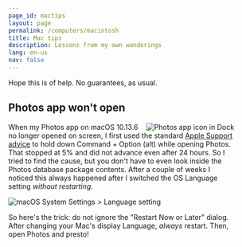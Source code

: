 ```yaml
---
page_id: mactips
layout: page
permalink: /computers/macintosh
title: Mac tips
description: Lessons from my own wanderings
lang: en-us
nav: false
---
```


Hope this is of help. No guarantees, as usual.

<div class="card mx-auto mb-3 p-3" style="max-width: 90%;">

<h2>Photos app won't open</h2>

<img src='{{ "/assets/img/mac/photos-dock.png" | relative_url }}' alt="Photos app icon in Dock" style="float: right;">

When my Photos app on macOS 10.13.6 no longer opened on screen, I first used the standard
<a href="https://support.apple.com/en-us/HT204967">Apple Support advice</a> to hold down Command + Option (alt) while opening Photos.
That stopped at 5% and did not advance even after 24 hours.
So I tried to find the cause, but you don't have to even look inside the Photos database package contents.
After a couple of weeks I noticed this always happened after I switched the OS Language setting _without restarting_.

<img src='{{ "/assets/img/mac/Prefs-Language.png" | relative_url }}' alt="macOS System Settings > Language setting">

So here's the trick: do not ignore the "Restart Now or Later" dialog. After changing your Mac's display Language, <em>always</em> restart.
Then, open Photos and presto!

</div>
